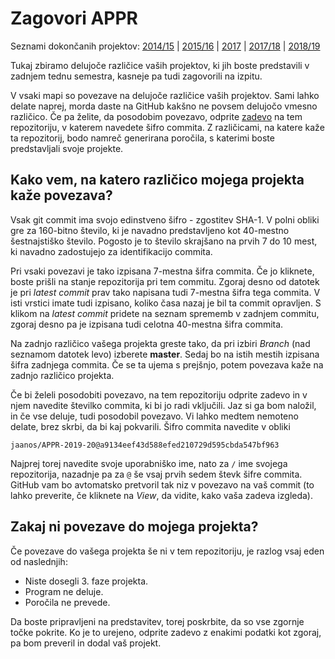 # Zagovori APPR

Seznami dokončanih projektov: [2014/15](2014-15/) \| [2015/16](2015-16/) \| [2017](2017/) \| [2017/18](2017-18/) \| [2018/19](2018-19/)

Tukaj zbiramo delujoče različice vaših projektov, ki jih boste predstavili v zadnjem tednu semestra, kasneje pa tudi zagovorili na izpitu.

V vsaki mapi so povezave na delujoče različice vaših projektov. Sami lahko delate naprej, morda daste na GitHub kakšno ne povsem delujočo vmesno različico. Če pa želite, da posodobim povezavo, odprite [zadevo](https://github.com/jaanos/APPR-zagovori/issues) na tem repozitoriju, v katerem navedete šifro commita. Z različicami, na katere kaže ta repozitorij, bodo namreč generirana poročila, s katerimi boste predstavljali svoje projekte.

## Kako vem, na katero različico mojega projekta kaže povezava?

Vsak git commit ima svojo edinstveno šifro - zgostitev SHA-1. V polni obliki gre za 160-bitno število, ki je navadno predstavljeno kot 40-mestno šestnajstiško število. Pogosto je to število skrajšano na prvih 7 do 10 mest, ki navadno zadostujejo za identifikacijo commita.

Pri vsaki povezavi je tako izpisana 7-mestna šifra commita. Če jo kliknete, boste prišli na stanje repozitorija pri tem commitu. Zgoraj desno od datotek je pri _latest commit_ prav tako napisana tudi 7-mestna šifra tega commita. V isti vrstici imate tudi izpisano, koliko časa nazaj je bil ta commit opravljen. S klikom na _latest commit_ pridete na seznam sprememb v zadnjem commitu, zgoraj desno pa je izpisana tudi celotna 40-mestna šifra commita.

Na zadnjo različico vašega projekta greste tako, da pri izbiri _Branch_ (nad seznamom datotek levo) izberete **master**. Sedaj bo na istih mestih izpisana šifra zadnjega commita. Če se ta ujema s prejšnjo, potem povezava kaže na zadnjo različico projekta. 

Če bi želeli posodobiti povezavo, na tem repozitoriju odprite zadevo in v njem navedite številko commita, ki bi jo radi vključili. Jaz si ga bom naložil, in če vse deluje, tudi posodobil povezavo. Vi lahko medtem nemoteno delate, brez skrbi, da bi kaj pokvarili. Šifro commita navedite v obliki
```
jaanos/APPR-2019-20@a9134eef43d588efed210729d595cbda547bf963
```
Najprej torej navedite svoje uporabniško ime, nato za `/` ime svojega repozitorija, nazadnje pa za `@` še vsaj prvih sedem števk šifre commita. GitHub vam bo avtomatsko pretvoril tak niz v povezavo na vaš commit (to lahko preverite, če kliknete na _View_, da vidite, kako vaša zadeva izgleda).

## Zakaj ni povezave do mojega projekta?

Če povezave do vašega projekta še ni v tem repozitoriju, je razlog vsaj eden od naslednjih:

- Niste dosegli 3. faze projekta.
- Program ne deluje.
- Poročila ne prevede.
 
Da boste pripravljeni na predstavitev, torej poskrbite, da so vse zgornje točke pokrite. Ko je to urejeno, odprite zadevo z enakimi podatki kot zgoraj, pa bom preveril in dodal vaš projekt.
